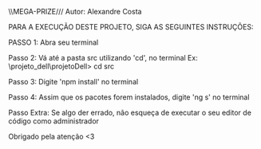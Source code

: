 \\\MEGA-PRIZE///
Autor: Alexandre Costa

PARA A EXECUÇÃO DESTE PROJETO, SIGA AS SEGUINTES INSTRUÇÕES:

PASSO 1:
Abra seu terminal

Passo 2: 
Vá até a pasta src utilizando 'cd', no terminal
Ex: \projeto_dell\projetoDell> cd src

Passo 3:
Digite 'npm install' no terminal

Passo 4:
Assim que os pacotes forem instalados, digite 'ng s' no terminal

Passo Extra:
Se algo der errado, não esqueça de executar o seu editor de código como administrador

Obrigado pela atenção <3